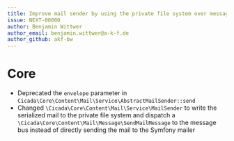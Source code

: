 ```yaml
---
title: Improve mail sender by using the private file system over message queue
issue: NEXT-00000
author: Benjamin Wittwer
author_email: benjamin.wittwer@a-k-f.de
author_github: akf-bw
---
```

# Core
* Deprecated the `envelope` parameter in `Cicada\Core\Content\Mail\Service\AbstractMailSender::send`
* Changed `\Cicada\Core\Content\Mail\Service\MailSender` to write the serialized mail to the private file system and dispatch a `\Cicada\Core\Content\Mail\Message\SendMailMessage` to the message bus instead of directly sending the mail to the Symfony mailer
